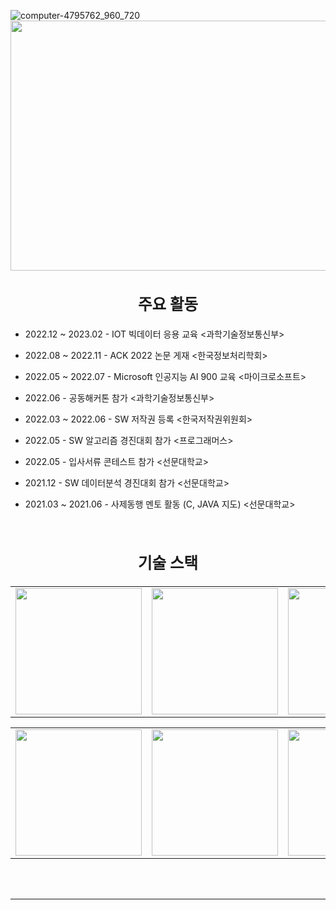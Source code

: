 ![computer-4795762_960_720](https://user-images.githubusercontent.com/82083624/215960670-a2b71ca8-e76d-407c-bca3-3936a60a6c70.jpg)
<img width="1000" height="400" alt="" src="https://user-images.githubusercontent.com/82083624/215960670-a2b71ca8-e76d-407c-bca3-3936a60a6c70.jpg" />
  
<div align="center">
</div> 

### <div align="center"><h2>주요 활동</h2></div>  
  

- 2022.12 ~ 2023.02 - IOT 빅데이터 응용 교육 <과학기술정보통신부>  
  

- 2022.08 ~ 2022.11 - ACK 2022 논문 게재 <한국정보처리학회>  
  
  
- 2022.05 ~ 2022.07 - Microsoft 인공지능 AI 900 교육 <마이크로소프트> 


- 2022.06 - 공동해커톤 참가 <과학기술정보통신부>  
  

- 2022.03 ~ 2022.06 - SW 저작권 등록 <한국저작권위원회>  
  

- 2022.05 - SW 알고리즘 경진대회 참가 <프로그래머스>  
  

- 2022.05 - 입사서류 콘테스트 참가 <선문대학교>  
  

- 2021.12 - SW 데이터분석 경진대회 참가 <선문대학교>  
  

- 2021.03 ~ 2021.06 - 사제동행 멘토 활동 (C, JAVA 지도) <선문대학교>  
  

<br/>  


### <div align="center"><h2>기술 스택 </h2></div>  
<table>
  <tr>
    <td><img width="202" alt="" src="https://user-images.githubusercontent.com/82083624/216065997-001c49dd-d686-4e07-8c74-45a4234d3cb1.PNG" /></td>
    <td><img width="202" alt="" src="https://user-images.githubusercontent.com/82083624/216215976-3d4f08e2-98fa-4952-bc21-e5648e026af5.PNG" /></td>
    <td><img width="202" alt="" src="https://user-images.githubusercontent.com/82083624/216215968-a4a56bfc-1068-4e37-b83b-64c6b00f2db3.PNG" /></td>
    <td><img width="202" alt="" src="https://user-images.githubusercontent.com/82083624/216216000-dd3699b9-dbb0-4279-b5ab-b5fa07fd90c3.PNG" /></td>
    <td><img width="202" alt="" src="https://user-images.githubusercontent.com/82083624/216216816-5621ae8e-7266-44f5-b5a6-daa7d41aa032.PNG" /></td>
    <td><img width="202" alt="" src="https://user-images.githubusercontent.com/82083624/216215994-063d0a3f-99cf-4ce8-9ec6-007689db163f.PNG" /></td>
    <td><img width="202" alt="" src="https://user-images.githubusercontent.com/82083624/216072591-8e15ae3e-8050-44a9-abc4-473b082c3399.PNG" /></td>
    <td><img width="202" alt="" src="https://user-images.githubusercontent.com/82083624/216245653-d70a8120-3095-47b7-b1f7-2ddcb9c424b1.PNG" /></td>
    <td><img width="202" alt="" src="https://user-images.githubusercontent.com/82083624/216216023-e73becdd-4c37-4edd-90c8-f65d61c674b7.PNG" /></td>

  </tr>
</table>
<div align="center"></div>  
<table>
  <tr>
    <td><img width="202" alt="" src="https://user-images.githubusercontent.com/82083624/216074380-0cbee125-e441-49e6-96d5-8f33e0f3880a.PNG" /></td>
    <td><img width="202" alt="" src="https://user-images.githubusercontent.com/82083624/216074365-3b5f2dd3-ecb8-41de-bbbc-2cd6ea9c8aee.PNG" /></td>
    <td><img width="202" alt="" src="https://user-images.githubusercontent.com/82083624/216074346-f1e43213-e551-4fac-ba92-d480b18da577.PNG" /></td>
    <td><img width="202" alt="" src="https://user-images.githubusercontent.com/82083624/216245939-89573bed-530d-4731-b616-28865b380956.PNG" /></td>
    <td><img width="202" alt="" src="https://user-images.githubusercontent.com/82083624/216216055-971f9b54-1be6-4726-a230-dd2f33eb63f6.PNG" /></td>   
    <td><img width="202" alt="" src="https://user-images.githubusercontent.com/82083624/216216031-ae458b0e-8f7c-4d2c-87b5-04c839899f24.PNG" /></td>
    <td><img width="202" alt="" src="https://user-images.githubusercontent.com/82083624/216216081-c95038de-9091-4e97-afc4-ee64e0e21418.PNG" /></td>
    <td><img width="202" alt="" src="https://user-images.githubusercontent.com/82083624/216216800-40f80eaf-4a0b-4de5-975f-3761fdbb06f3.PNG" /></td>
    <td><img width="202" alt="" src="https://user-images.githubusercontent.com/82083624/216216074-0bb88ef4-62eb-4828-b597-4887335d1afe.PNG" /></td>
  
  </tr>
</table>

<br/>  


<br />

----
